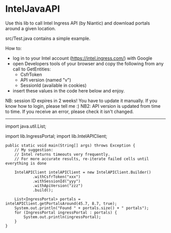 # IntelJavaAPI
Use this lib to call Intel Ingress API (by Niantic) and download portals around a given location.

src/Test.java contains a simple example.

How to:
- log in to your Intel account (https://intel.ingress.com/) with Google
- open Developers tools of your browser and copy the following from any call to GetEntities:
  - CsfrToken
  - API version (named "v")
  - SessionId (available in cookies)
- insert these values in the code here below and enjoy.

NB: session ID expires in 2 weeks! You have to update it manually. If you know how to login, please tell me :)
NB2: API version is updated from time to time. If you receive an error, please check it isn't changed.

------------------------------

import java.util.List;

import lib.IngressPortal;
import lib.IntelAPIClient;

	public static void main(String[] args) throws Exception {
		// My suggestion:
		// Intel returns timeouts very frequently.
		// For more accurate results, re-iterate failed cells until everything is done
		
		IntelAPIClient intelAPIClient = new IntelAPIClient.Builder()
				.withCsfrToken("xxx")
				.withSessionId("yyy")	
				.withApiVersion("zzz")			
				.build();

		List<IngressPortal> portals = intelAPIClient.getPortalsAround(45.7, 8.7, true);
		System.out.println("Found " + portals.size() + " portals");
		for (IngressPortal ingressPortal : portals) {
			System.out.println(ingressPortal);
		}
	}

